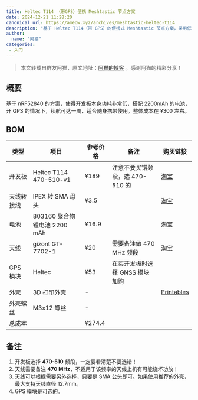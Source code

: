 ```yaml
---
title: Heltec T114 （带GPS）便携 Meshtastic 节点方案
date: 2024-12-21 11:28:20
canonical_url: https://ameow.xyz/archives/meshtastic-heltec-t114
description: "基于 Heltec T114（带 GPS）的便携式 Meshtastic 节点方案，采用低功耗设计，支持一周续航，适合随身携带。本文详细介绍了 BOM 清单、选购建议以及注意事项，帮助用户快速搭建经济实用的 LoRa 节点设备。"
author:
  name: "阿猫"
categories:
 - 入门
---
```


> 本文转载自群友阿猫，原文地址：[阿猫的博客](https://ameow.xyz/archives/meshtastic-heltec-t114) 。感谢阿猫的精彩分享！

## 概要

基于 nRF52840 的方案，使得开发板本身功耗非常低，搭配 2200mAh 的电池，开 GPS 的情况下，续航可达一周，适合随身携带使用。整体成本在 ¥300 左右。

## BOM

| 类型       | 项目                         | 参考价格 | 备注                            | 购买链接                                                     |
| ---------- | ---------------------------- | -------- | ------------------------------- | ------------------------------------------------------------ |
| 开发板     | Heltec T114 470-510-v1       | ¥189     | 注意不要买错频段，选 470-510 的 | [淘宝](http://e.tb.cn/h.T3sL0A98sqsMWmp?tk=5zeC3EdoaM2)      |
| 天线转接线 | IPEX 转 SMA 母头             | ¥3.5     |                                 | [淘宝](http://e.tb.cn/h.T3sJRQFmVT0OZ80?tk=JWJV3EdqDW9)      |
| 电池       | 803160 聚合物锂电池 2200 mAh | ¥16.9    |                                 | [淘宝](http://e.tb.cn/h.Te3l35mkXOLrjuf?tk=tTkC3Edpe7v)      |
| 天线       | gizont GT-7702-1             | ¥20      | 需要备注做 470 MHz 频段         | [淘宝](http://e.tb.cn/h.T3sHhOipJB5bDG7?tk=T2mS3EdsRVe)      |
| GPS 模块   | Heltec                       | ¥53      | 在买开发板时选择 GNSS 模块加购  |                                                              |
| 外壳       | 3D 打印外壳                  | -        |                                 | [Printables](https://www.printables.com/model/982046-h2t-case-for-heltec-t114-with-gps-running-meshtast) |
| 外壳螺丝   | M3x12 螺丝                   | -        |                                 |                                                              |
| 总成本     |                              | ¥274.4   |                                 |                                                              |

## 备注

1. 开发板选择 **470-510** 频段，一定要看清楚不要选错！
2. 天线需要备注 **470 MHz**，不适用于该频率的天线上机有可能烧坏功放！
3. 天线可以根据需要另外选择，只要是 SMA 公头即可。如果使用推荐的外壳，最大支持天线直径 12.7mm。
4. GPS 模块是可选的。